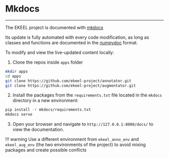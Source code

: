 # Mkdocs
-------

The EKEEL project is documented with [mkdocs](https://www.mkdocs.org/getting-started/)

Its update is fully automated with every code modification, as long as classes and functions are documented in the [numpydoc](https://numpydoc.readthedocs.io/en/latest/format.html) format.

To modify and view the live-updated content locally:

1. Clone the repos inside `apps` folder
```bash
mkdir apps
cd apps
git clone https://github.com/ekeel-project/annotator.git
git clone https://github.com/ekeel-project/augmentator.git
```

2. Install the packages from the ```requirements.txt``` file located in the ```mkdocs``` directory in a new environment:
```bash
pip install -r mkdocs/requirements.txt
mkdocs serve
``` 

3. Open your browser and navigate to `http://127.0.0.1:8000/docs/` to view the documentation.

!!! warning
    Use a different environment from ```ekeel_anno_env``` and ```ekeel_aug_env``` (the two environments of the project) to avoid mixing packages and create possible conflicts